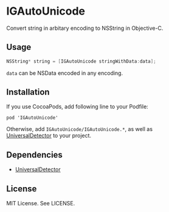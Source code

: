 # IGAutoUnicode

Convert string in arbitary encoding to NSString in Objective-C. 

## Usage

```objective-c
NSString* string = [IGAutoUnicode stringWithData:data];
```

```data``` can be NSData encoded in any encoding.

## Installation

If you use CocoaPods, add following line to your Podfile:

```
pod 'IGAutoUnicode'
```

Otherwise, add ```IGAutoUnicode/IGAutoUnicode.*```, as well as [UniversalDetector](https://github.com/siuying/UniversalDetector) to your project.

## Dependencies

- [UniversalDetector](https://github.com/siuying/UniversalDetector)

## License

MIT License. See LICENSE.

